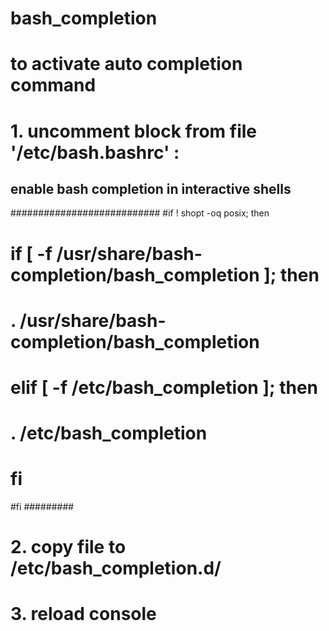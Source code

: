 # bash_completion
# to activate auto completion command 
# 1. uncomment block from file '/etc/bash.bashrc' :
## enable bash completion in interactive shells
###########################
#if ! shopt -oq posix; then
#  if [ -f /usr/share/bash-completion/bash_completion ]; then
#    . /usr/share/bash-completion/bash_completion
#  elif [ -f /etc/bash_completion ]; then
#    . /etc/bash_completion
#  fi
#fi
#########
# 2.  copy file to /etc/bash_completion.d/

# 3. reload console




